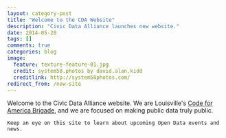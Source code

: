 ```yaml
---
layout: category-post
title: "Welcome to the CDA Website"
description: "Civic Data Alliance launches new website."
date: 2014-05-20
tags: []
comments: true
categories: blog
image:
  feature: texture-feature-01.jpg
  credit: system58.photos by david.alan.kidd
  creditlink: http://system58photos.com/
redirect_from: /new-site
---
```


Welcome to the Civic Data Alliance website.
We are Louisville's [Code for America Brigade](http://codeforamerica.org), and we are focused on making public data truly public.

```Keep an eye on this site to learn about upcoming Open Data events and news.```
